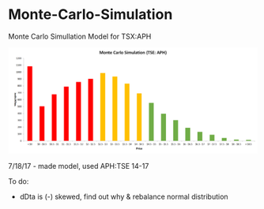 # Monte-Carlo-Simulation
Monte Carlo Simullation Model for TSX:APH


![alt text](https://github.com/jkk245/Monte-Carlo-Simulation/blob/master/APH%20Normally%20Distributed%20Stock%20Price.png)


7/18/17 - made model, used APH:TSE 14-17

To do:
- dDta is (-) skewed, find out why & rebalance normal distribution
